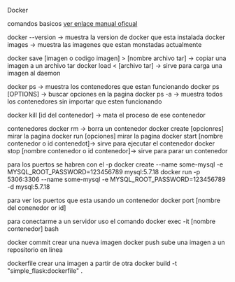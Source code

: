 Docker

comandos basicos [ver enlace manual oficual](https://docs.docker.com/reference/)

docker --version -> muestra la version de docker que esta instalada
docker images -> muestra las imagenes que estan monstadas actualmente

docker save [imagen o codigo imagen] > [nombre archivo tar] -> copiar una imagen a un archivo tar
docker load < [archivo tar] -> sirve para carga una imagen al daemon

docker ps -> muestra los contenedores que estan funcionando
docker ps [OPTIONS]  -> buscar opciones en la pagina
docker ps -a -> muestra todos los contenedores sin importar que esten funcionando


docker kill [id del contenedor] -> mata el proceso de ese contenedor

contenedores
docker rm -> borra un contenedor
docker create [opcionres] mirar la pagina
docker run [opciones] mirar la pagina
docker start [nombre contenedor o id contenedot]-> sirve para ejecutar el contenedor
docker stop [nombre contenedor o id contenedor]-> sirve para parar un contenedor


para los puertos se habren con el -p
docker create --name some-mysql -e MYSQL_ROOT_PASSWORD=123456789  mysql:5.7.18 
docker run -p 5306:3306 --name some-mysql -e MYSQL_ROOT_PASSWORD=123456789 -d mysql:5.7.18

para ver los puertos que esta usando un contenedor
docker port [nombre del conenedor or id]

para conectarme a un servidor uso el comando
docker exec -it [nombre contenedor] bash


docker commit crear una nueva imagen
docker push sube una imagen a un repositorio en linea

dockerfile
crear una imagen a partir de otra
docker build -t "simple_flask:dockerfile" .






